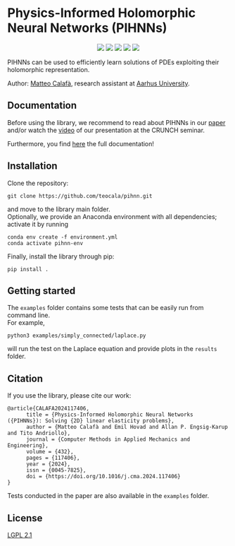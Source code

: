 Physics-Informed Holomorphic Neural Networks (PIHNNs)
====================================================
<p align="center">
<a href="https://github.com/teocala/pihnn/actions"><img src="https://github.com/teocala/pihnn/actions/workflows/actions.yml/badge.svg" /></a>
<a href="https://github.com/teocala/pihnn"><img src="https://matteocalafa.com/badges/PIHNN-version.svg" /></a>
<a href="https://matteocalafa.com/PIHNN"><img src="https://matteocalafa.com/badges/PIHNN-doc.svg" /></a>
<a href="https://www.sciencedirect.com/science/article/pii/S0045782524006613"><img src="https://matteocalafa.com/badges/PIHNN-cite.svg" /></a>
<a href="https://www.gnu.org/licenses/old-licenses/lgpl-2.1.html"><img src="https://matteocalafa.com/badges/PIHNN-license.svg" /></a>
</p>

PIHNNs can be used to efficiently learn solutions of PDEs exploiting their holomorphic representation.  

Author: [Matteo Calafà](https://matteocalafa.com/), research assistant at [Aarhus University](https://mpe.au.dk/en/).

Documentation
--------------
Before using the library, we recommend to read about PIHNNs in our [paper](https://doi.org/10.1016/j.cma.2024.117406) and/or watch the [video](https://www.youtube.com/watch?v=37mDjIVfSho&t=1665s) of our presentation at the CRUNCH seminar.

Furthermore, you find [here](https://matteocalafa.com/PIHNN) the full documentation!

Installation
-------------
Clone the repository:
```
git clone https://github.com/teocala/pihnn.git
```
and move to the library main folder.  
Optionally, we provide an Anaconda environment with all dependencies; activate it by running
```
conda env create -f environment.yml
conda activate pihnn-env
```
Finally, install the library through pip:
```
pip install .
```

Getting started
---------------
The `examples` folder contains some tests that can be easily run from command line.  
For example, 
```
python3 examples/simply_connected/laplace.py
```
will run the test on the Laplace equation and provide plots in the `results` folder.


Citation
---------
If you use the library, please cite our work:
```
@article{CALAFA2024117406,
      title = {Physics-Informed Holomorphic Neural Networks ({PIHNNs}): Solving {2D} linear elasticity problems},
      author = {Matteo Calafà and Emil Hovad and Allan P. Engsig-Karup and Tito Andriollo},
      journal = {Computer Methods in Applied Mechanics and Engineering},
      volume = {432},
      pages = {117406},
      year = {2024},
      issn = {0045-7825},
      doi = {https://doi.org/10.1016/j.cma.2024.117406}
}
```
Tests conducted in the paper are also available in the `examples` folder.

License
-------------
[LGPL 2.1](https://www.gnu.org/licenses/old-licenses/lgpl-2.1.html)
